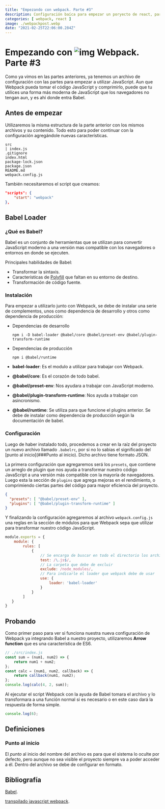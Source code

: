 ```yaml
---
title: "Empezando con webpack. Parte #3"
description: Configuración baíca para empezar un poryecto de react, para css, imagenes y contenido en general.
categories: [ webpack, react ]
image: ./webpackpost.webp
date: "2021-02-25T22:06:00.284Z"
---
```


# Empezando con ![img](https://www.vectorlogo.zone/logos/js_webpack/js_webpack-icon.svg) Webpack. Parte #3

Como ya vimos en las partes anteriores, ya tenemos un archivo de configuración con las partes para empezar a utilizar JavaScript. Aun que Webpack pueda tomar el código JavaScript y comprimirlo, puede que tu utilices una forma más moderna de JavaScript que los navegadores no tengan aun, y es ahí donde entra Babel.

## Antes de empezar

Utilizaremos la misma estructura de la parte anterior con los mismos archivos y su contenido. Todo esto para poder continuar con la configuración agregándole nuevas características.

```
src
| index.js
.gitignore
index.html
package-lock.json
package.json
README.md
webpack.config.js
```

También necesitaremos el script que creamos:

```json
"scripts": {
	"start": "webpack"
},
```

## Babel Loader

### ¿Qué es Babel?

Babel es un conjunto de herramientas que se utilizan para convertir JavaScript moderno a una versión mas compatible con los navegadores o entornos en donde se ejecuten.

Principales habilidades de Babel:

- Transformar la sintaxis.
- Características de [Polyfill](https://developer.mozilla.org/es/docs/Glossary/Polyfill) que faltan en su entorno de destino.
- Transformación de código fuente.

### Instalación

Para empezar a utilizarlo junto con Webpack, se debe de instalar una serie de complementos, unos como dependencia de desarrollo y otros como dependencia de producción:

- Dependencias de desarrollo

  ```shell
  npm i -D babel-loader @babel/core @babel/preset-env @babel/plugin-transform-runtime
  ```

- Dependencias de producción

  ```shell
  npm i @babel/runtime
  ```

- **babel-loader**: Es el modulo a utilizar para trabajar con Webpack.
- **@babel/core**: Es el corazón de todo babel.
- **@babel/preset-env**: Nos ayudara a trabajar con JavaScript moderno.
- **@babel/plugin-transform-runtime**: Nos ayuda a trabajar con asincronismo.
- **@babel/runtime**: Se utiliza para que funcione el plugins anterior. Se debe de instalar como dependencia de producción según la documentación de babel.

### Configuración 

Luego de haber instalado todo, procedemos a crear en la raíz del proyecto un nuevo archivo llamado `.babelrc`, por si no lo sabias el significado del [punto al inicio](###Punto al inicio). Dicho archivo tiene formato JSON.

La primera configuración que agregaremos será los `presets`, que contiene un arreglo de plugin que nos ayuda a transformar nuestro código JavaScript a una versión más compatible con la mayoría de navegadores. Luego esta la sección de `plugins` que agrega mejoras en el rendimiento, o  comprimiendo ciertas partes del código para mayor eficiencia del proyecto.

```json
{
  "presets": [ "@babel/preset-env" ],
  "plugins": [ "@babel/plugin-transform-runtime" ]
}
```

Y finalizando la configuración agregaremos al archivo `webpack.config.js` una reglas en la sección de módulos para que Webpack sepa que utilizar para transformar nuestro código JavaScript.

```js
module.exports = {
 	module: {
        rules: [
    		{
                // Se encarga de buscar en todo el directorio los archivos que le indica la expresión regular
                test: /\.js$/,
                // La carpeta que debe de excluir
                exclude: /node_modules/,
                // Para indicarle el loader que webpack debe de usar
                use: {
                    loader: 'babel-loader'
                }
            }
        ]        
   }
}
```

## Probando

Como primer paso para ver si funciona nuestra nueva configuración de Webpack ya integrando Babel a nuestro proyecto, utilizaremos **Arrow function** que es una característica de ES6. 

```js
// ./src/index.js
const sum = (num1, num2) => {
	return num1 + num2;
};
const calc = (num1, num2, callback) => {
	return callback(num1, num2);
};
console.log(calc(4, 2, sum));
```

Al ejecutar el script Webpack con la ayuda de Babel tomara el archivo y lo transformara a una función normal si es necesario o en este caso dará la respuesta de forma simple.

```js
console.log(6);
```

## Definiciones

### Punto al inicio

El *punto* al inicio del nombre del archivo es para que el sistema lo oculte por defecto, pero aunque no sea visible el proyecto siempre va a poder acceder a él. Dentro del archivo se debe de configurar en formato.

## Bibliografía

[Babel](https://babeljs.io/).

[transpilado javascript webpack](https://desarrolloweb.com/articulos/transpilado-javascript-webpack.html).